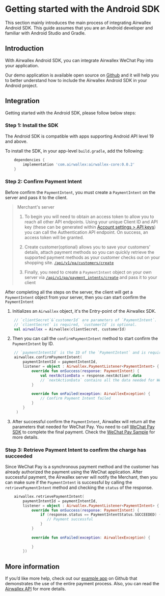 # Getting started with the Android SDK
This section mainly introduces the main process of integrating Airwallex Android SDK. This guide assumes that you are an Android developer and familiar with Android Studio and Gradle.

## Introduction
With Airwallex Android SDK, you can integrate Airwallex WeChat Pay into your application.

Our demo application is available open source on [Github](https://github.com/airwallex/airwallex-payment-android) and it will help you to better understand how to include the Airwallex Android SDK in your Android project.

## Integration 
Getting started with the Android SDK, please follow below steps:

### Step 1: Install the SDK
The Android SDK is compatible with apps supporting Android API level 19 and above.

To install the SDK, in your app-level `build.gradle`, add the following:

```groovy
    dependencies {
        implementation 'com.airwallex:airwallex-core:0.0.2'
    }
```

### Step 2: Confirm Payment Intent
Before confirm the `PaymentIntent`, you must create a `PaymentIntent` on the server and pass it to the client.

> Merchant's server
>1. To begin you will need to obtain an access token to allow you to reach all other API endpoints. Using your unique Client ID and API key (these can be generated within [Account settings > API keys](https://www.airwallex.com/app/settings/api)) you can call the Authentication API endpoint. On success, an access token will be granted.
>
>2. Create customer(optional) allows you to save your customers' details, attach payment methods so you can quickly retrieve the supported payment methods as your customer checks out on your shopping site. [`/api/v1/pa/customers/create`](https://www.airwallex.com/docs/api#/Payment_Acceptance/Customers/_api_v1_pa_customers_create/post)
>
>3. Finally, you need to create a `PaymentIntent` object on your own server via [`/api/v1/pa/payment_intents/create`](https://www.airwallex.com/docs/api#/Payment_Acceptance/Payment_Intents/_api_v1_pa_payment_intents_create/post) and pass it to your client

After completing all the steps on the server, the client will get a `PaymentIntent` object from your server, then you can start confirm the `PaymentIntent`

1. Initializes an `Airwallex` object, it's the Entry-point of the Airwallex SDK.

```kotlin
    // `clientSecret`&`customerId` are parameters of `PaymentIntent`. 
    // `clientSecret` is required, `customerId` is optional.
    val airwallex = Airwallex(clientSecret, customerId)
```

2. Then you can call the `confirmPaymentIntent` method to start confirm the `PaymentIntent` by ID.
```kotlin
    // `paymentIntentId` is the ID of the `PaymentIntent` and is required.
    airwallex.confirmPaymentIntent(
        paymentIntentId = paymentIntentId,
        listener = object : Airwallex.PaymentListener<PaymentIntent> {
            override fun onSuccess(response: PaymentIntent) {
                val nextActionData = response.nextAction?.data
                // `nextActionData` contains all the data needed for WeChat Pay, then you need to send `nextActionData` to [WeChat Pay SDK](https://pay.weixin.qq.com/index.php/public/wechatpay).
            }
                
            override fun onFailed(exception: AirwallexException) {
                // Confirm Payment Intent failed
            }  
        }
     )
```
3. After successful confirm the `PaymentIntent`, Airwallex will return all the parameters that needed for WeChat Pay. You need to call [WeChat Pay SDK](https://pay.weixin.qq.com/index.php/public/wechatpay) to complete the final payment.
Check the [WeChat Pay Sample](https://github.com/airwallex/airwallex-payment-android/blob/master) for more details.

### Step 3: Retrieve Payment Intent to confirm the charge has succeeded
Since WeChat Pay is a synchronous payment method and the customer has already authorized the payment using the WeChat application. 
After successful payment, the Airwallex server will notify the Merchant, then you can make sure if the `PaymentIntent` is successful by calling the `retrievePaymentIntent` method and checking the `status` of the response.
```kotlin
    airwallex.retrievePaymentIntent(
        paymentIntentId = paymentIntentId,
        listener = object : Airwallex.PaymentListener<PaymentIntent> {
            override fun onSuccess(response: PaymentIntent) {
                if (response.status == PaymentIntentStatus.SUCCEEDED) {
                   // Payment successful
                }
            }
    
            override fun onFailed(exception: AirwallexException) {
                
            }
        })
```

## More information
If you’d like more help, check out our [example app](https://github.com/airwallex/airwallex-payment-android/blob/master) on Github that demonstrates the use of the entire payment process. Also, you can read the [Airwallex API](https://www.airwallex.com/docs/api#/Introduction) for more details.